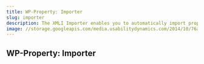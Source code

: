 ```yaml
---
title: WP-Property: Importer
slug: importer
description: The XMLI Importer enables you to automatically import property listings directly into your website. This includes MLS, RETS, XML, CSV formats. Properties are created, merged, removed, or updated according to rules you specify.
image: //storage.googleapis.com/media.usabilitydynamics.com/2014/10/76a8eb10-wpproperty-extension-importer-icon-300x300.png
---
```


## WP-Property: Importer